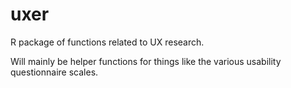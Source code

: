 # uxer
R package of functions related to UX research.

Will mainly be helper functions for things like the various usability
questionnaire scales.

